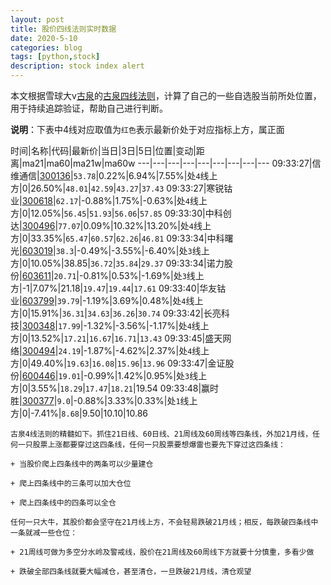 ```yaml
---
layout: post
title: 股价四线法则实时数据
date: 2020-5-10
categories: blog
tags: [python,stock]
description: stock index alert
---
```



本文根据雪球大v[古泉](https://xueqiu.com/u/7148646888)的[古泉四线法则](https://xueqiu.com/7148646888/130498192)，计算了自己的一些自选股当前所处位置，用于持续追踪验证，帮助自己进行判断。

**说明**：下表中4线对应取值为`红色`表示最新价处于对应指标上方，属正面

时间|名称|代码|最新价|当日|3日|5日|位置|变动|距离|ma21|ma60|ma21w|ma60w
---|---|---|---|---|---|---|---|---
09:33:27|信维通信|[300136](https://xueqiu.com/S/SZ300136)|`53.78`|0.22%|6.94%|7.55%|处`4`线上方|0|26.50%|`48.01`|`42.59`|`43.27`|`37.43`
09:33:27|寒锐钴业|[300618](https://xueqiu.com/S/SZ300618)|`62.17`|-0.88%|1.75%|-0.63%|处`4`线上方|0|12.05%|`56.45`|`51.93`|`56.06`|`57.85`
09:33:30|中科创达|[300496](https://xueqiu.com/S/SZ300496)|`77.07`|0.09%|10.32%|13.20%|处`4`线上方|0|33.35%|`65.47`|`60.57`|`62.26`|`46.81`
09:33:34|中科曙光|[603019](https://xueqiu.com/S/SH603019)|`38.3`|-0.49%|-3.55%|-6.40%|处`3`线上方|0|10.05%|38.85|`36.72`|`35.84`|`29.37`
09:33:34|诺力股份|[603611](https://xueqiu.com/S/SH603611)|`20.71`|-0.81%|0.53%|-1.69%|处`3`线上方|-1|7.07%|21.18|`19.47`|`19.44`|`17.61`
09:33:40|华友钴业|[603799](https://xueqiu.com/S/SH603799)|`39.79`|-1.19%|3.69%|0.48%|处`4`线上方|0|15.91%|`36.31`|`34.63`|`36.26`|`30.74`
09:33:42|长亮科技|[300348](https://xueqiu.com/S/SZ300348)|`17.99`|-1.32%|-3.56%|-1.17%|处`4`线上方|0|13.52%|`17.21`|`16.67`|`16.71`|`13.43`
09:33:45|盛天网络|[300494](https://xueqiu.com/S/SZ300494)|`24.19`|-1.87%|-4.62%|2.37%|处`4`线上方|0|49.40%|`19.63`|`16.08`|`15.96`|`13.96`
09:33:47|金证股份|[600446](https://xueqiu.com/S/SH600446)|`19.01`|-0.99%|1.42%|0.95%|处`3`线上方|0|3.55%|`18.29`|`17.47`|`18.21`|19.54
09:33:48|赢时胜|[300377](https://xueqiu.com/S/SZ300377)|`9.0`|-0.88%|3.33%|0.33%|处`1`线上方|0|-7.41%|`8.68`|9.50|10.10|10.86

```
古泉4线法则的精髓如下。抓住21日线、60日线、21周线及60周线等四条线，外加21月线，任何一只股票上涨都要穿过这四条线，任何一只股票要想爆雷也要先下穿过这四条线：

+ 当股价爬上四条线中的两条可以少量建仓

+ 爬上四条线中的三条可以加大仓位

+ 爬上四条线中的四条可以全仓

任何一只大牛，其股价都会坚守在21月线上方，不会轻易跌破21月线；相反，每跌破四条线中一条就减一些仓位：

+ 21周线可做为多空分水岭及警戒线，股价在21周线及60周线下方就要十分慎重，多看少做

+ 跌破全部四条线就要大幅减仓，甚至清仓，一旦跌破21月线，清仓观望
```